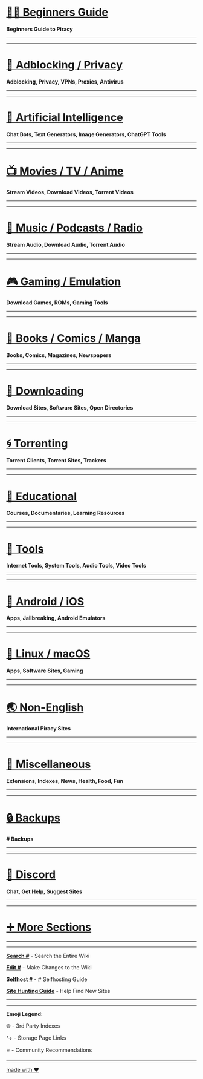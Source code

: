 # [🏴‍☠️ Beginners Guide](https://rentry.org/Piracy-BG)

**Beginners Guide to Piracy**

***
***

# [📛 Adblocking / Privacy](https://github.com/MrAmanvishwakarma/WebCollection/wiki/%F0%9F%93%9B-Adblock-Privacy-Antivirus)

**Adblocking, Privacy, VPNs, Proxies, Antivirus**

***
***

# [🤖 Artificial Intelligence](https://github.com/MrAmanvishwakarma/WebCollection/wiki/%F0%9F%A4%96-Artificial-Intelligence)

**Chat Bots, Text Generators, Image Generators, ChatGPT Tools**

***
***

# [📺 Movies / TV / Anime](https://github.com/MrAmanvishwakarma/Websites/wiki/%F0%9F%93%BA-Movies-TV-Anime-Sports)

**Stream Videos, Download Videos, Torrent Videos**

***
***

# [🎵 Music / Podcasts / Radio](https://github.com/MrAmanvishwakarma/WebCollection/wiki/%F0%9F%8E%B5-Music-Podcasts-Radio)

**Stream Audio, Download Audio, Torrent Audio**

***
***

# [🎮 Gaming / Emulation](https://github.com/MrAmanvishwakarma/Websites/wiki/%F0%9F%8E%AE-Gaming-Emulation)

**Download Games, ROMs, Gaming Tools**

***
***

# [📗 Books / Comics / Manga](https://github.com/MrAmanvishwakarma/WebCollection/wiki/%F0%9F%93%97-Books-Comics-Manga)

**Books, Comics, Magazines, Newspapers**

***
***

# [💾 Downloading](https://github.com/MrAmanvishwakarma/WebCollection/wiki/%F0%9F%92%BE-Downloading)

**Download Sites, Software Sites, Open Directories**

***
***

# [🌀 Torrenting](https://github.com/MrAmanvishwakarma/WebCollection/wiki/%F0%9F%8C%80-Torrenting)

**Torrent Clients, Torrent Sites, Trackers**

***
***

# [🧠 Educational](https://github.com/MrAmanvishwakarma/WebCollection/wiki/%F0%9F%A7%A0-Educational)

**Courses, Documentaries, Learning Resources**

***
***

# [🔧 Tools](https://www.reddit.com/r/FREEMEDIAHECKYEAH/wiki/tools-index)

**Internet Tools, System Tools, Audio Tools, Video Tools**

***
***

# [📱 Android / iOS](https://github.com/MrAmanvishwakarma/WebCollection/wiki/%F0%9F%93%B1-Android-iOS)

**Apps, Jailbreaking, Android Emulators**

***
***

# [🐧 Linux / macOS](https://github.com/MrAmanvishwakarma/WebCollection/wiki/%F0%9F%90%A7-Linux-MacOS)

**Apps, Software Sites, Gaming**

***
***

# [🌏 Non-English](https://github.com/MrAmanvishwakarma/WebCollection/wiki/%F0%9F%8C%8F-Non-English)

**International Piracy Sites** 

***
***

# [📂 Miscellaneous](https://github.com/MrAmanvishwakarma/WebCollection/wiki/%F0%9F%93%82-Miscellaneous)

**Extensions, Indexes, News, Health, Food, Fun**

***
***

# [🔒 Backups](https://github.com/#/#/wiki/Backups)

**# Backups**

***
***

# [💬 Discord](https://rentry.co/#-invite)

**Chat, Get Help, Suggest Sites**

***
***

# [➕️ More Sections](https://www.reddit.com/r/FREEMEDIAHECKYEAH/wiki/more-sections)

***
***

**[Search #](https://redd.it/105xraz)** - Search the Entire Wiki

**[Edit #](https://#.net/other/contributing)** - Make Changes to the Wiki

**[Selfhost #](https://#.net/other/selfhosting)** - # Selfhosting Guide

**[Site Hunting Guide](https://www.reddit.com/r/FREEMEDIAHECKYEAH/wiki/find-new-sites)** - Help Find New Sites

***
***

**Emoji Legend:**

🌐 - 3rd Party Indexes

↪️ - Storage Page Links

⭐ - Community Recommendations

***

[made with ❤️](https://#.net/feedback)
